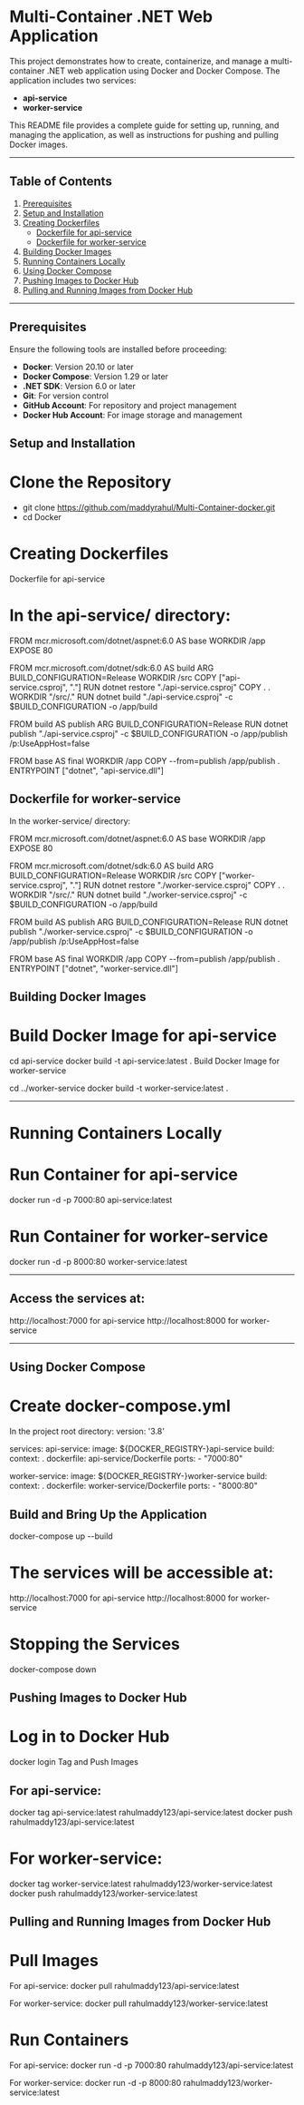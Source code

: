 # Multi-Container .NET Web Application

This project demonstrates how to create, containerize, and manage a multi-container .NET web application using Docker and Docker Compose. The application includes two services:

- **api-service**
- **worker-service**

This README file provides a complete guide for setting up, running, and managing the application, as well as instructions for pushing and pulling Docker images.

---

## Table of Contents

1. [Prerequisites](#prerequisites)
2. [Setup and Installation](#setup-and-installation)
3. [Creating Dockerfiles](#creating-dockerfiles)
   - [Dockerfile for api-service](#dockerfile-for-api-service)
   - [Dockerfile for worker-service](#dockerfile-for-worker-service)
4. [Building Docker Images](#building-docker-images)
5. [Running Containers Locally](#running-containers-locally)
6. [Using Docker Compose](#using-docker-compose)
7. [Pushing Images to Docker Hub](#pushing-images-to-docker-hub)
8. [Pulling and Running Images from Docker Hub](#pulling-and-running-images-from-docker-hub)

---

## Prerequisites

Ensure the following tools are installed before proceeding:

- **Docker**: Version 20.10 or later
- **Docker Compose**: Version 1.29 or later
- **.NET SDK**: Version 6.0 or later
- **Git**: For version control
- **GitHub Account**: For repository and project management
- **Docker Hub Account**: For image storage and management



## Setup and Installation

# Clone the Repository

- git clone https://github.com/maddyrahul/Multi-Container-docker.git
- cd Docker

# Creating Dockerfiles
  Dockerfile for api-service
  
# In the api-service/ directory:

FROM mcr.microsoft.com/dotnet/aspnet:6.0 AS base
WORKDIR /app
EXPOSE 80

FROM mcr.microsoft.com/dotnet/sdk:6.0 AS build
ARG BUILD_CONFIGURATION=Release
WORKDIR /src
COPY ["api-service.csproj", "."]
RUN dotnet restore "./api-service.csproj"
COPY . .
WORKDIR "/src/."
RUN dotnet build "./api-service.csproj" -c $BUILD_CONFIGURATION -o /app/build

FROM build AS publish
ARG BUILD_CONFIGURATION=Release
RUN dotnet publish "./api-service.csproj" -c $BUILD_CONFIGURATION -o /app/publish /p:UseAppHost=false

FROM base AS final
WORKDIR /app
COPY --from=publish /app/publish .
ENTRYPOINT ["dotnet", "api-service.dll"]


## Dockerfile for worker-service
In the worker-service/ directory:

FROM mcr.microsoft.com/dotnet/aspnet:6.0 AS base
WORKDIR /app
EXPOSE 80

FROM mcr.microsoft.com/dotnet/sdk:6.0 AS build
ARG BUILD_CONFIGURATION=Release
WORKDIR /src
COPY ["worker-service.csproj", "."]
RUN dotnet restore "./worker-service.csproj"
COPY . .
WORKDIR "/src/."
RUN dotnet build "./worker-service.csproj" -c $BUILD_CONFIGURATION -o /app/build

FROM build AS publish
ARG BUILD_CONFIGURATION=Release
RUN dotnet publish "./worker-service.csproj" -c $BUILD_CONFIGURATION -o /app/publish /p:UseAppHost=false

FROM base AS final
WORKDIR /app
COPY --from=publish /app/publish .
ENTRYPOINT ["dotnet", "worker-service.dll"]


## Building Docker Images
# Build Docker Image for api-service

cd api-service
docker build -t api-service:latest .
Build Docker Image for worker-service

cd ../worker-service
docker build -t worker-service:latest .

---
# Running Containers Locally

# Run Container for api-service
docker run -d -p 7000:80 api-service:latest

# Run Container for worker-service
docker run -d -p 8000:80 worker-service:latest

---
## Access the services at:
http://localhost:7000 for api-service
http://localhost:8000 for worker-service

---
## Using Docker Compose
# Create docker-compose.yml

In the project root directory:
version: '3.8'

services:
  api-service:
    image: ${DOCKER_REGISTRY-}api-service
    build:
      context: .
      dockerfile: api-service/Dockerfile
    ports:
      - "7000:80"

  worker-service:
    image: ${DOCKER_REGISTRY-}worker-service
    build:
      context: .
      dockerfile: worker-service/Dockerfile
    ports:
      - "8000:80"


## Build and Bring Up the Application
docker-compose up --build

# The services will be accessible at:

http://localhost:7000 for api-service
http://localhost:8000 for worker-service

# Stopping the Services
docker-compose down

## Pushing Images to Docker Hub
# Log in to Docker Hub

docker login
Tag and Push Images


## For api-service:

docker tag api-service:latest rahulmaddy123/api-service:latest
docker push rahulmaddy123/api-service:latest

# For worker-service:
docker tag worker-service:latest rahulmaddy123/worker-service:latest
docker push rahulmaddy123/worker-service:latest


## Pulling and Running Images from Docker Hub
# Pull Images
For api-service:
docker pull rahulmaddy123/api-service:latest

For worker-service:
docker pull rahulmaddy123/worker-service:latest

# Run Containers
For api-service:
docker run -d -p 7000:80 rahulmaddy123/api-service:latest

For worker-service:
docker run -d -p 8000:80 rahulmaddy123/worker-service:latest
